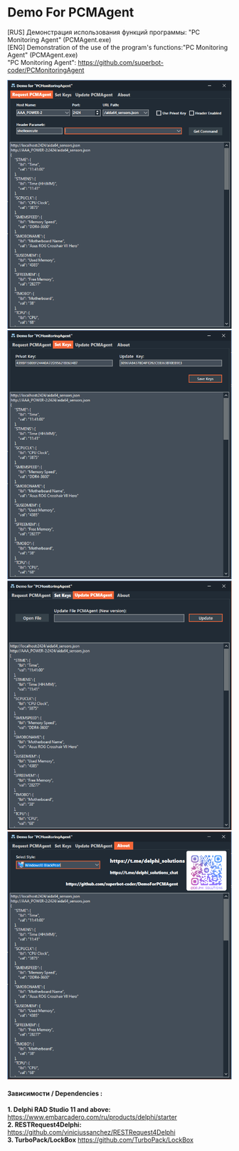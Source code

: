 # **Demo For PCMAgent**
[RUS] Демонстрация использования функций программы: "PC Monitoring Agent" (PCMAgent.exe)  
[ENG] Demonstration of the use of the program's functions:"PC Monitoring Agent" (PCMAgent.exe)  
"PC Monitoring Agent": https://github.com/superbot-coder/PCMonitoringAgent  

![Screenshot](https://github.com/superbot-coder/DemoForPCMAgent/blob/main/images/image01.png "")  
![Screenshot](https://github.com/superbot-coder/DemoForPCMAgent/blob/main/images/image02.png "")
![Screenshot](https://github.com/superbot-coder/DemoForPCMAgent/blob/main/images/image03.png "")
![Screenshot](https://github.com/superbot-coder/DemoForPCMAgent/blob/main/images/image04.png "")

#### Зависимости / Dependencies :
**1. Delphi RAD Studio 11 and above:** https://www.embarcadero.com/ru/products/delphi/starter   
**2. RESTRequest4Delphi:** https://github.com/viniciussanchez/RESTRequest4Delphi  
**3. TurboPack/LockBox** https://github.com/TurboPack/LockBox